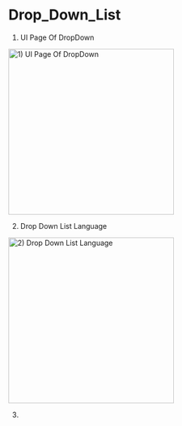 # Drop_Down_List

1) UI Page Of DropDown
<img width="327" alt="1) UI Page Of DropDown" src="https://user-images.githubusercontent.com/60433739/132971764-6aed5771-5bcd-40f7-bbbc-d5ddd9be6107.png">

2) Drop Down List Language
<img width="327" alt="2) Drop Down List Language" src="https://user-images.githubusercontent.com/60433739/132971770-d61bbf38-b0b2-4647-a582-62fc6bf0390b.png">

3)
